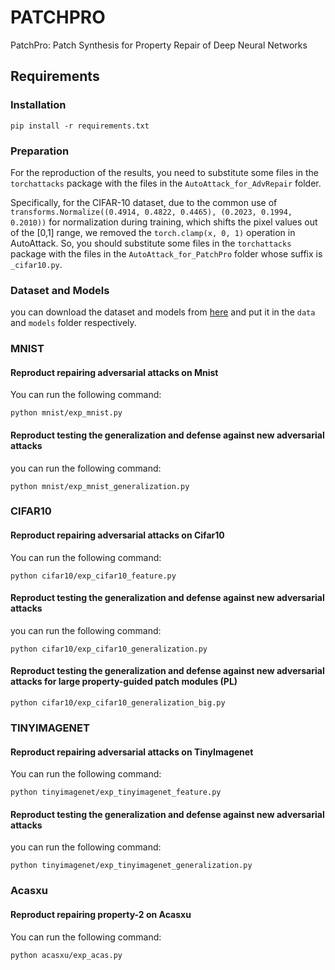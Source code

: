# PATCHPRO
PatchPro: Patch Synthesis for Property Repair of Deep Neural Networks

## Requirements
### Installation
```pip install -r requirements.txt```
### Preparation
For the reproduction of the results, you need to substitute some files in the `torchattacks` package with the files in the `AutoAttack_for_AdvRepair` folder.

Specifically, for the CIFAR-10 dataset, due to the common use of `transforms.Normalize((0.4914, 0.4822, 0.4465), (0.2023, 0.1994, 0.2010))` for normalization during training, which shifts the pixel values out of the [0,1] range, we removed the `torch.clamp(x, 0, 1)` operation in AutoAttack. So, you should substitute some files in the `torchattacks` package with the files in the `AutoAttack_for_PatchPro` folder whose
suffix is `_cifar10.py`.

### Dataset and Models
you can download the dataset and models from [here]([http](https://drive.google.com/drive/folders/16XSk9CfwCnbygDfTACA_2yFmBe7vauCY?usp=drive_link)) and put it in the `data` and `models` folder respectively.

### MNIST
#### Reproduct repairing adversarial attacks on Mnist

You can run the following command:
```
python mnist/exp_mnist.py
```
#### Reproduct testing the generalization and defense against new adversarial attacks
you can run the following command:
```
python mnist/exp_mnist_generalization.py
```

### CIFAR10
#### Reproduct repairing adversarial attacks on Cifar10
You can run the following command:
```
python cifar10/exp_cifar10_feature.py
```
#### Reproduct testing the generalization and defense against new adversarial attacks
you can run the following command:
```
python cifar10/exp_cifar10_generalization.py
```
#### Reproduct testing the generalization and defense against new adversarial attacks for large property-guided patch modules (PL)
```
python cifar10/exp_cifar10_generalization_big.py
```

### TINYIMAGENET
#### Reproduct repairing adversarial attacks on TinyImagenet
You can run the following command:
```
python tinyimagenet/exp_tinyimagenet_feature.py
```
#### Reproduct testing the generalization and defense against new adversarial attacks
you can run the following command:
```
python tinyimagenet/exp_tinyimagenet_generalization.py
```

### Acasxu
#### Reproduct repairing property-2 on Acasxu
You can run the following command:
```
python acasxu/exp_acas.py
```
